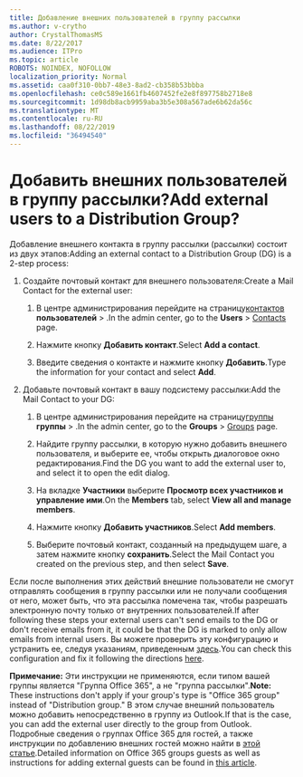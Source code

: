 ```yaml
---
title: Добавление внешних пользователей в группу рассылки
ms.author: v-crytho
author: CrystalThomasMS
ms.date: 8/22/2017
ms.audience: ITPro
ms.topic: article
ROBOTS: NOINDEX, NOFOLLOW
localization_priority: Normal
ms.assetid: caa0f310-0bb7-48e3-8ad2-cb358b53bbba
ms.openlocfilehash: ce0c589e1661fb4607452fe2e8f897758b2718e8
ms.sourcegitcommit: 1d98db8acb9959aba3b5e308a567ade6b62da56c
ms.translationtype: MT
ms.contentlocale: ru-RU
ms.lasthandoff: 08/22/2019
ms.locfileid: "36494540"
---
```

# <a name="add-external-users-to-a-distribution-group"></a><span data-ttu-id="13854-102">Добавить внешних пользователей в группу рассылки?</span><span class="sxs-lookup"><span data-stu-id="13854-102">Add external users to a Distribution Group?</span></span>

<span data-ttu-id="13854-103">Добавление внешнего контакта в группу рассылки (рассылки) состоит из двух этапов:</span><span class="sxs-lookup"><span data-stu-id="13854-103">Adding an external contact to a Distribution Group (DG) is a 2-step process:</span></span>
  
1. <span data-ttu-id="13854-104">Создайте почтовый контакт для внешнего пользователя:</span><span class="sxs-lookup"><span data-stu-id="13854-104">Create a Mail Contact for the external user:</span></span>
    
    1. <span data-ttu-id="13854-105">В центре администрирования перейдите на страницу[контактов](https://admin.microsoft.com/adminportal/home#/Contact) **пользователей** > .</span><span class="sxs-lookup"><span data-stu-id="13854-105">In the admin center, go to the **Users** > [Contacts](https://admin.microsoft.com/adminportal/home#/Contact) page.</span></span> 
    
    2. <span data-ttu-id="13854-106">Нажмите кнопку **Добавить контакт**.</span><span class="sxs-lookup"><span data-stu-id="13854-106">Select **Add a contact**.</span></span>
    
    3. <span data-ttu-id="13854-107">Введите сведения о контакте и нажмите кнопку **Добавить**.</span><span class="sxs-lookup"><span data-stu-id="13854-107">Type the information for your contact and select **Add**.</span></span>
    
2. <span data-ttu-id="13854-108">Добавьте почтовый контакт в вашу подсистему рассылки:</span><span class="sxs-lookup"><span data-stu-id="13854-108">Add the Mail Contact to your DG:</span></span>
    
    1. <span data-ttu-id="13854-109">В центре администрирования перейдите на страницу[группы](https://admin.microsoft.com/adminportal/home#/groups) **группы** > .</span><span class="sxs-lookup"><span data-stu-id="13854-109">In the admin center, go to the **Groups** > [Groups](https://admin.microsoft.com/adminportal/home#/groups) page.</span></span> 
    
    2. <span data-ttu-id="13854-110">Найдите группу рассылки, в которую нужно добавить внешнего пользователя, и выберите ее, чтобы открыть диалоговое окно редактирования.</span><span class="sxs-lookup"><span data-stu-id="13854-110">Find the DG you want to add the external user to, and select it to open the edit dialog.</span></span>
    
    3. <span data-ttu-id="13854-111">На вкладке **Участники** выберите **Просмотр всех участников и управление ими**.</span><span class="sxs-lookup"><span data-stu-id="13854-111">On the **Members** tab, select **View all and manage members**.</span></span> 
    
    4. <span data-ttu-id="13854-112">Нажмите кнопку **Добавить участников**.</span><span class="sxs-lookup"><span data-stu-id="13854-112">Select **Add members**.</span></span>
    
    5. <span data-ttu-id="13854-113">Выберите почтовый контакт, созданный на предыдущем шаге, а затем нажмите кнопку **сохранить**.</span><span class="sxs-lookup"><span data-stu-id="13854-113">Select the Mail Contact you created on the previous step, and then select **Save**.</span></span>
    
<span data-ttu-id="13854-114">Если после выполнения этих действий внешние пользователи не смогут отправлять сообщения в группу рассылки или не получали сообщения от него, может быть, что эта рассылка помечена так, чтобы разрешать электронную почту только от внутренних пользователей.</span><span class="sxs-lookup"><span data-stu-id="13854-114">If after following these steps your external users can't send emails to the DG or don't receive emails from it, it could be that the DG is marked to only allow emails from internal users.</span></span> <span data-ttu-id="13854-115">Вы можете проверить эту конфигурацию и устранить ее, следуя указаниям, приведенным [здесь](https://support.office.com/article/Fix-email-delivery-issues-for-error-code-5-7-133-in-Office-365-991abc19-7756-438f-abcb-39f69b80f284.aspx).</span><span class="sxs-lookup"><span data-stu-id="13854-115">You can check this configuration and fix it following the directions [here](https://support.office.com/article/Fix-email-delivery-issues-for-error-code-5-7-133-in-Office-365-991abc19-7756-438f-abcb-39f69b80f284.aspx).</span></span>
  
 <span data-ttu-id="13854-116">**Примечание:** Эти инструкции не применяются, если типом вашей группы является "Группа Office 365", а не "группа рассылки".</span><span class="sxs-lookup"><span data-stu-id="13854-116">**Note:** These instructions don't apply if your group's type is "Office 365 group" instead of "Distribution group."</span></span> <span data-ttu-id="13854-117">В этом случае внешний пользователь можно добавить непосредственно в группу из Outlook.</span><span class="sxs-lookup"><span data-stu-id="13854-117">If that is the case, you can add the external user directly to the group from Outlook.</span></span> <span data-ttu-id="13854-118">Подробные сведения о группах Office 365 для гостей, а также инструкции по добавлению внешних гостей можно найти в [этой статье](https://support.office.com/article/Guest-access-in-Office-365-Groups-bfc7a840-868f-4fd6-a390-f347bf51aff6.aspx).</span><span class="sxs-lookup"><span data-stu-id="13854-118">Detailed information on Office 365 groups guests as well as instructions for adding external guests can be found in [this article](https://support.office.com/article/Guest-access-in-Office-365-Groups-bfc7a840-868f-4fd6-a390-f347bf51aff6.aspx).</span></span>
  